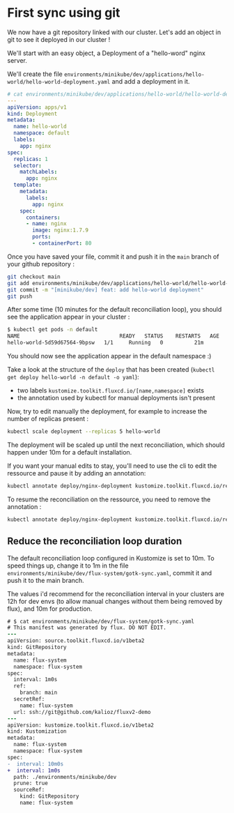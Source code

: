 # First sync using git

We now have a git repository linked with our cluster. Let's add an object in git to see it deployed in our cluster !

We'll start with an easy object, a Deployment of a "hello-word" nginx server.

We'll create the file `environments/minikube/dev/applications/hello-world/hello-world-deployment.yaml` and add a deployment in it.

```yaml
# cat environments/minikube/dev/applications/hello-world/hello-world-deployment.yaml
---
apiVersion: apps/v1
kind: Deployment
metadata:
  name: hello-world
  namespace: default
  labels:
    app: nginx
spec:
  replicas: 1
  selector:
    matchLabels:
      app: nginx
  template:
    metadata:
      labels:
        app: nginx
    spec:
      containers:
      - name: nginx
        image: nginx:1.7.9
        ports:
        - containerPort: 80
```

Once you have saved your file, commit it and push it in the `main` branch of your github repository :

```bash
git checkout main
git add environments/minikube/dev/applications/hello-world/hello-world-deployment.yaml
git commit -m "[minikube/dev] feat: add hello-world deployment"
git push
```

After some time (10 minutes for the default reconciliation loop), you should see the application appear in your cluster :
```bash
$ kubectl get pods -n default
NAME                                READY   STATUS    RESTARTS   AGE
hello-world-5d59d67564-9bpsw   1/1     Running   0          21m
```

You should now see the application appear in the default namespace :) 

Take a look at the structure of the `deploy` that has been created (`kubectl get deploy hello-world -n default -o yaml`):
- two labels `kustomize.toolkit.fluxcd.io/[name,namespace]` exists
- the annotation used by kubectl for manual deployments isn't present

Now, try to edit manually the deployment, for example to increase the number of replicas present : 
```bash
kubectl scale deployment --replicas 5 hello-world
```
The deployment will be scaled up until the next reconciliation, which should happen under 10m for a default installation.

If you want your manual edits to stay, you'll need to use the cli to edit the ressource and pause it by adding an annotation:

```bash
kubectl annotate deploy/nginx-deployment kustomize.toolkit.fluxcd.io/reconcile=disabled
```

To resume the reconciliation on the ressource, you need to remove the annotation : 
```bash
kubectl annotate deploy/nginx-deployment kustomize.toolkit.fluxcd.io/reconcile-
```

## Reduce the reconciliation loop duration

The default reconciliation loop configured in Kustomize is set to 10m. To speed things up, change it to 1m in the file `environments/minikube/dev/flux-system/gotk-sync.yaml`, commit it and push it to the main branch.

The values i'd recommend for the reconciliation interval in your clusters are 12h for dev envs (to allow manual changes without them being removed by flux), and 10m for production.

```diff
# $ cat environments/minikube/dev/flux-system/gotk-sync.yaml
# This manifest was generated by flux. DO NOT EDIT.
---
apiVersion: source.toolkit.fluxcd.io/v1beta2
kind: GitRepository
metadata:
  name: flux-system
  namespace: flux-system
spec:
  interval: 1m0s
  ref:
    branch: main
  secretRef:
    name: flux-system
  url: ssh://git@github.com/kalioz/fluxv2-demo
---
apiVersion: kustomize.toolkit.fluxcd.io/v1beta2
kind: Kustomization
metadata:
  name: flux-system
  namespace: flux-system
spec:
-  interval: 10m0s
+  interval: 1m0s
  path: ./environments/minikube/dev
  prune: true
  sourceRef:
    kind: GitRepository
    name: flux-system
```